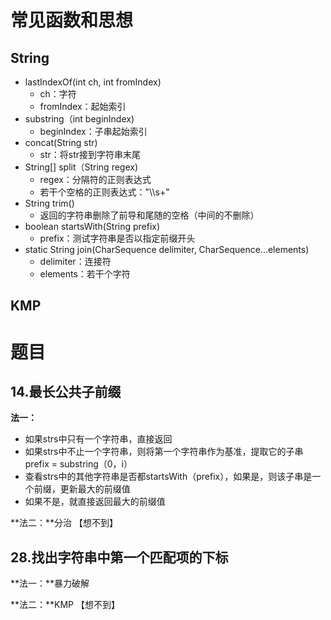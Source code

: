 # 常见函数和思想

## String

+ lastIndexOf(int ch, int fromIndex)
  + ch：字符
  + fromIndex：起始索引
+ substring（int beginIndex)
  + beginIndex：子串起始索引
+ concat(String str)
  + str：将str接到字符串末尾
+ String[] split（String regex)
  + regex：分隔符的正则表达式
  + 若干个空格的正则表达式："\\\s+"
+ String trim()
  + 返回的字符串删除了前导和尾随的空格（中间的不删除）
+ boolean startsWith(String prefix)
  + prefix：测试字符串是否以指定前缀开头
+ static String join(CharSequence delimiter, CharSequence...elements)
  + delimiter：连接符
  + elements：若干个字符





## KMP



# 题目

## 14.最长公共子前缀

**法一：**

+ 如果strs中只有一个字符串，直接返回
+ 如果strs中不止一个字符串，则将第一个字符串作为基准，提取它的子串prefix = substring（0，i）
+ 查看strs中的其他字符串是否都startsWith（prefix），如果是，则该子串是一个前缀，更新最大的前缀值
+ 如果不是，就直接返回最大的前缀值



**法二：**分治  【想不到】





## 28.找出字符串中第一个匹配项的下标

**法一：**暴力破解



**法二：**KMP 【想不到】